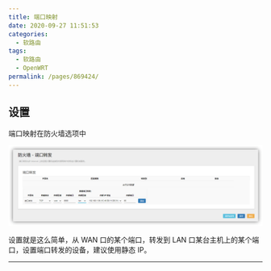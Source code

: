 ```yaml
---
title: 端口映射
date: 2020-09-27 11:51:53
categories:
  - 软路由
tags:
  - 软路由
  - OpenWRT
permalink: /pages/869424/
---
```


## 设置

端口映射在防火墙选项中

![](./img/5f70307a160a154a67a2bdac.png)

设置就是这么简单，从 WAN 口的某个端口，转发到 LAN 口某台主机上的某个端口，设置端口转发的设备，建议使用静态 IP。

---
